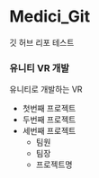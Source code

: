 # Medici_Git
깃 허브 리포 테스트


### 유니티 VR 개발

유니티로 개발하는 VR
- 첫번째 프로젝트
- 두번째 프로젝트
- 세번째 프로젝트
  - 팀원
  - 팀장
  - 프로젝트명